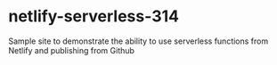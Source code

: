 # netlify-serverless-314
Sample site to demonstrate the ability to use serverless functions from Netlify and publishing from Github
